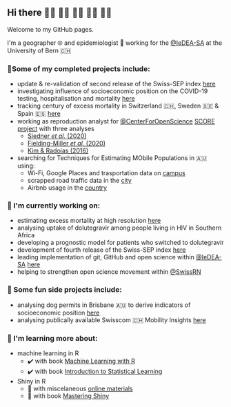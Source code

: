 ## Hi there 🤘🏻 🤘🏼 🤘🏽 🤘🏾 🤘🏿

Welcome to my GitHub pages.  

I'm a geographer 🌐 and epidemiologist 🦠 working for the [@IeDEA-SA](https://github.com/IeDEA-SA) at the University of Bern 🇨🇭

### 📜Some of my completed projects include:
- update & re-validation of second release of the Swiss-SEP index [here](https://github.com/RPanczak/SNC_Swiss-SEP2)  
- investigating influence of socioeconomic position on the COVID-19 testing, hospitalisation and mortality [here](https://github.com/jriou/covid-sep-ch)  
- tracking century of excess mortality in Switzerland 🇨🇭, Sweden 🇸🇪 & Spain 🇪🇸 [here](https://github.com/RPanczak/ISPM_excess-mortality-historical)  
- working as reproduction analyst for [@CenterForOpenScience](https://github.com/CenterForOpenScience) [SCORE project](https://www.cos.io/score) with three analyses
    - [Siedner *et al.* (2020)](https://github.com/RPanczak/SCORE_Siedner_covid_P3NJ)
    - [Fielding-Miller *et al.* (2020)](https://github.com/RPanczak/SCORE_Fielding-Miller_covid_R3pV) 
    - [Kim & Radoias (2016)](https://github.com/RPanczak/SCORE_Kim_SocSciMed_2016_AqDO)    
- searching for Techniques for Estimating MObile Populations in 🇦🇺 using: 
    - Wi-Fi, Google Places and trasportation data on [campus](https://github.com/RPanczak/TEMPO_pop247) 
    - scrapped road traffic data in the [city](https://github.com/RPanczak/TEMPO_BCC-traffic)
    - Airbnb usage in the [country](https://github.com/RPanczak/TEMPO_Airbnb)

### 🚀 I'm currently working on:  
- estimating excess mortality at high resolution [here](https://github.com/RPanczak/ISPM_excess-mortality-spatial)  
- analysing uptake of dolutegravir among people living in HIV in Southern Africa  
- developing a prognostic model for patients who switched to dolutegravir  
- development of fourth release of the Swiss-SEP index [here](https://github.com/RPanczak/SNC_Swiss-SEP4)  
- leading implementation of git, GitHub and open science within [@IeDEA-SA](https://github.com/IeDEA-SA) [here](https://github.com/IeDEA-SA/IeDEA_WG-open-science)
- helping to strengthen open science movement within [@SwissRN](https://github.com/SwissRN)  

### 🎡 Some fun side projects include:  
- analysing dog permits in Brisbane 🇦🇺 to derive indicators of socioeconomic position [here](https://github.com/RPanczak/FUN_BCC-animal-permits)  
- analysing publically available Swisscom 🇨🇭 Mobility Insights [here](https://github.com/RPanczak/FUN_swisscom)  

### 🧐 I'm learning more about:  
- machine learning in R 
    - ✔️ with book [Machine Learning with R](https://github.com/RPanczak/R_MLwR) 
    - ✔️ with book [Introduction to Statistical Learning](https://github.com/RPanczak/R_ISLR)
- Shiny in R 
    - 🚧 with miscelaneous [online materials](https://github.com/RPanczak/R_shiny-tutorials)
    - 🚧 with book [Mastering Shiny](https://github.com/RPanczak/R_MS)

